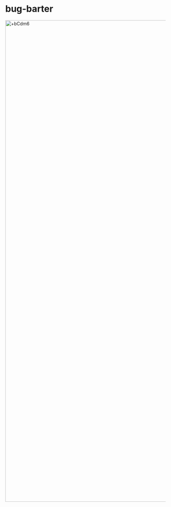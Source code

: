 # bug-barter

<img width="1512" alt="+bCdm6" src="https://github.com/user-attachments/assets/8220f88d-92b6-479f-bb9f-7372a393ae4e">
